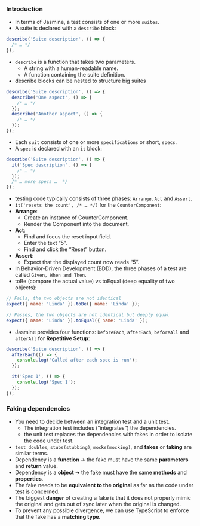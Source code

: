 ### Introduction
- In terms of Jasmine, a test consists of one or more `suites`.
- A suite is declared with a `describe` block:
```JavaScript
describe('Suite description', () => {
  /* … */
});
```
- `describe` is a function that takes two parameters.
  - A string with a human-readable name.
  - A function containing the suite definition.
- describe blocks can be nested to structure big suites
```JavaScript
describe('Suite description', () => {
  describe('One aspect', () => {
    /* … */
  });
  describe('Another aspect', () => {
    /* … */
  });
});
```
- Each `suit` consists of one or more `specifications` or short, `specs`.
- A `spec` is declared with an `it` block:
```JavaScript
describe('Suite description', () => {
  it('Spec description', () => {
    /* … */
  });
  /* … more specs …  */
});
```
- testing code typically consists of three phases: `Arrange`, `Act` and `Assert`.
- `it('resets the count', /* … */)` for the `CounterComponent`:
- **Arrange**:
  - Create an instance of CounterComponent.
  - Render the Component into the document.
- **Act**:
  - Find and focus the reset input field.
  - Enter the text “5”.
  - Find and click the “Reset” button.
- **Assert**:
  - Expect that the displayed count now reads “5”.
- In Behavior-Driven Development (BDD), the three phases of a test are called `Given, When and Then`.
- toBe (compare the actual value) vs toEqual (deep equality of two objects):
```JavaScript
// Fails, the two objects are not identical
expect({ name: 'Linda' }).toBe({ name: 'Linda' });

// Passes, the two objects are not identical but deeply equal
expect({ name: 'Linda' }).toEqual({ name: 'Linda' });
```
- Jasmine provides four functions: `beforeEach`, `afterEach`, `beforeAll` and `afterAll` for **Repetitive Setup**:
```JavaScript
describe('Suite description', () => {
  afterEach(() => {
    console.log('Called after each spec is run');
  });

  it('Spec 1', () => {
    console.log('Spec 1');
  });
});
```
### Faking dependencies
- You need to decide between an integration test and a unit test.
  - The integration test includes (“integrates”) the dependencies.
  - the unit test replaces the dependencies with fakes in order to isolate the code under test.
- `test doubles`, `stubs(stubbing)`, `mocks(mocking)`, and **fakes** or **faking** are similar terms.
- Dependency is a **function** ➔ the fake must have the same **parameters** and **return** value.
- Dependency is a **object** ➔ the fake must have the same **methods** and **properties**.
- The fake needs to be **equivalent to the original** as far as the code under test is concerned.
- The biggest **danger** of creating a fake is that it does not properly mimic the original and gets out of sync later when the original is changed.
- To prevent any possible divergence, we can use TypeScript to enforce that the fake has a **matching type**.
